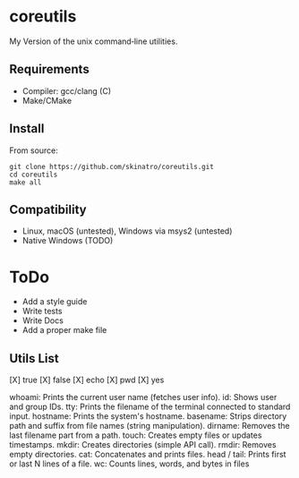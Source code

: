 # coreutils

My Version of the unix command‑line utilities.

## Requirements
- Compiler: gcc/clang (C)
- Make/CMake

## Install
From source:
```
git clone https://github.com/skinatro/coreutils.git
cd coreutils
make all         
```

## Compatibility
- Linux, macOS (untested), Windows via msys2 (untested)
- Native Windows (TODO)

# ToDo
- Add a style guide
- Write tests
- Write Docs
- Add a proper make file

## Utils List

[X] true
[X] false
[X] echo 
[X] pwd
[X] yes

whoami: Prints the current user name (fetches user info).
id: Shows user and group IDs.
tty: Prints the filename of the terminal connected to standard input.
hostname: Prints the system's hostname.
basename: Strips directory path and suffix from file names (string manipulation).
dirname: Removes the last filename part from a path.
touch: Creates empty files or updates timestamps.
mkdir: Creates directories (simple API call).
rmdir: Removes empty directories.
cat: Concatenates and prints files.
head / tail: Prints first or last N lines of a file.
wc: Counts lines, words, and bytes in files